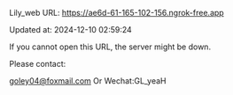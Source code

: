 Lily_web URL: https://ae6d-61-165-102-156.ngrok-free.app

Updated at: 2024-12-10 02:59:24

If you cannot open this URL, the server might be down.

Please contact: 

goley04@foxmail.com Or Wechat:GL_yeaH